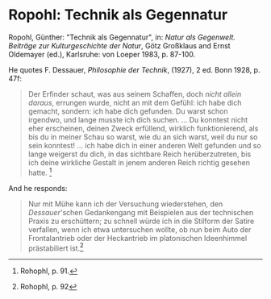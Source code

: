 # Ropohl: Technik als Gegennatur
Ropohl, Günther: "Technik als Gegennatur", in: *Natur als Gegenwelt. Beiträge zur Kulturgeschichte der Natur*, Götz Großklaus and Ernst Oldemayer (ed.), Karlsruhe: von Loeper 1983, p. 87-100.

He quotes F. Dessauer, *Philosophie der Technik*, (1927), 2 ed. Bonn 1928, p. 47f:
>Der Erfinder schaut, was aus seinem Schaffen, doch *nicht allein daraus*, errungen wurde, nicht an mit dem Gefühl: ich habe dich gemacht, sondern: ich habe dich gefunden. Du warst schon irgendwo, und lange musste ich dich suchen. ... Du konntest nicht eher erscheinen, deinen Zweck erfüllend, wirklich funktionierend, als bis du in meiner Schau so warst, wie du an sich warst, weil du nur so sein konntest! ... ich habe dich in einer anderen Welt gefunden und so lange weigerst du dich, in das sichtbare Reich herüberzutreten, bis ich deine wirkliche Gestalt in jenem anderen Reich richtig gesehen hatte. [^1]

And he responds:
>Nur mit Mühe kann ich der Versuchung wiederstehen, den *Dessauer*'schen Gedankengang mit Beispielen aus der technischen Praxis zu erschüttern; zu schnell würde ich in die Stilform der Satire verfallen, wenn ich etwa untersuchen wollte, ob nun beim Auto der Frontalantrieb oder der Heckantrieb im platonischen Ideenhimmel prästabiliert ist.[^2]


[^1]: Rohophl, p. 91.
[^2]: Rohophl, p. 92